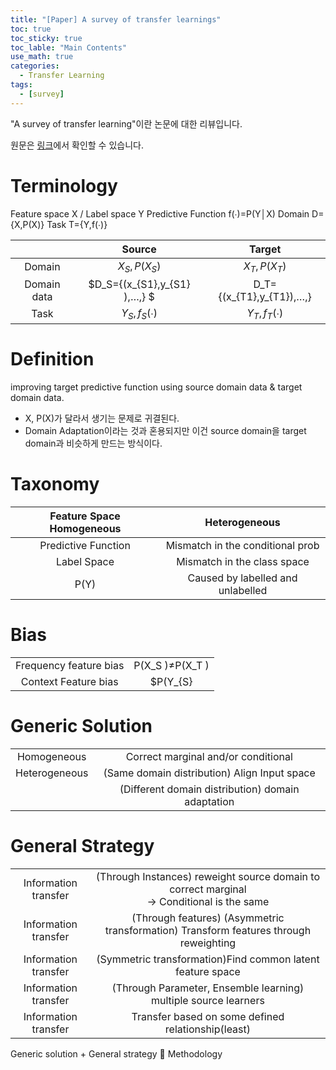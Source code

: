 ```yaml
---
title: "[Paper] A survey of transfer learnings"
toc: true
toc_sticky: true
toc_lable: "Main Contents"
use_math: true
categories:
  - Transfer Learning
tags:
  - [survey]
---
```


"A survey of transfer learning"이란 논문에 대한 리뷰입니다.

원문은 [링크](https://journalofbigdata.springeropen.com/articles/10.1186/s40537-016-0043-6)에서 확인할 수 있습니다.

# Terminology
Feature space Χ / Label space Y
Predictive Function f(∙)=P(Y│X)
Domain D={Χ,P(Χ)}
Task Τ={Y,f(∙)}

| |Source|Target|
|:---:|:---:|:---:|
|Domain|$X_{S},P(X_{S})$| $X_{T},P(X_{T})$|
|Domain data|$D_S={(x_{S1},y_{S1} ),…,}	$|D_T={(x_{T1},y_{T1}),…,}|
|Task|$Y_{S},f_{S}(∙)$|$Y_{T},f_{T}(∙)$|

# Definition
improving target predictive function using source domain data & target domain data.
 - X, P(X)가 달라서 생기는 문제로 귀결된다.
 - Domain Adaptation이라는 것과 혼용되지만 이건 source domain을 target domain과 비슷하게 만드는 방식이다.

# Taxonomy
|Feature Space	Homogeneous| Heterogeneous|
|:---:|:---:|
|Predictive Function|Mismatch in the conditional prob|
|Label Space|Mismatch in the class space|
|P(Y)	| Caused by labelled and unlabelled|

# Bias
|||
|:---:|:---:|
|Frequency feature bias	 |P(X_S )≠P(X_T )|
|Context Feature bias	 |$P(Y_{S}|X_{S})≠P(Y_{T}|X_{T}})$|


# Generic Solution	
|||
|:---:|:---:|
|Homogeneous	| Correct marginal and/or conditional|
|Heterogeneous	|(Same domain distribution) Align Input space|
||	(Different domain distribution) domain adaptation|


# General Strategy
|||
|:---:|:---:|
|Information transfer|(Through Instances) reweight source domain to correct marginal <br>->	Conditional is the same|	
|Information transfer|(Through features)	(Asymmetric transformation) Transform features through reweighting|
|Information transfer| (Symmetric transformation)Find common latent feature space|
|Information transfer|(Through Parameter, Ensemble learning) multiple source learners |
|Information transfer|Transfer based on some defined relationship(least)|

Generic solution + General strategy  Methodology 


